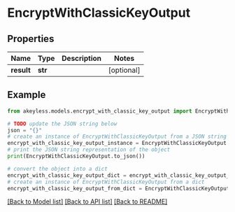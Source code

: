 # EncryptWithClassicKeyOutput


## Properties

Name | Type | Description | Notes
------------ | ------------- | ------------- | -------------
**result** | **str** |  | [optional] 

## Example

```python
from akeyless.models.encrypt_with_classic_key_output import EncryptWithClassicKeyOutput

# TODO update the JSON string below
json = "{}"
# create an instance of EncryptWithClassicKeyOutput from a JSON string
encrypt_with_classic_key_output_instance = EncryptWithClassicKeyOutput.from_json(json)
# print the JSON string representation of the object
print(EncryptWithClassicKeyOutput.to_json())

# convert the object into a dict
encrypt_with_classic_key_output_dict = encrypt_with_classic_key_output_instance.to_dict()
# create an instance of EncryptWithClassicKeyOutput from a dict
encrypt_with_classic_key_output_from_dict = EncryptWithClassicKeyOutput.from_dict(encrypt_with_classic_key_output_dict)
```
[[Back to Model list]](../README.md#documentation-for-models) [[Back to API list]](../README.md#documentation-for-api-endpoints) [[Back to README]](../README.md)


